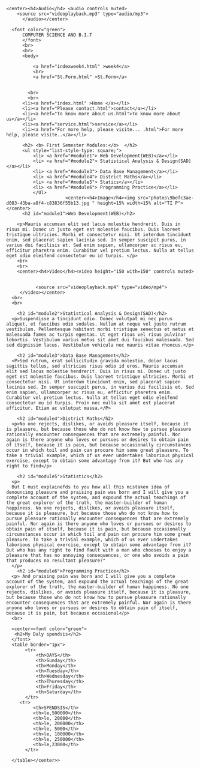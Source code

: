<!DOCTYPE html>
<html lang="en">
<head>
    <meta charset="UTF-8">
    <meta http-equiv="X-UA-Compatible" content="IE=edge">
    <meta name="viewport" content="width=device-width, initial-scale=1.0">
    <title>Computer Science & B.I.T</title>
</head>

<style>


    
</style>


<body>
    
    <center><h4>Audio</h4> <audio controls muted>       
        <source src="videoplayback.mp3" type="audio/mp3">
          </audio></center>
      
      <font color="green">
          COMPUTER SCIENCE AND B.I.T
          </font>
          <br>
          <br>
          <body> 
      
              <a href="indexweek4.html" >week4</a>
              <br>
              <a href="St.Form.html" >St.Form</a>
      
          
            <br>
            <br>
          <li><a href="index.html" >Home </a></li>
          <li><a href="Please contact.html">contact</a></li>
          <li><a href="To know more about us.html">To know more about us</a></li>
          <li><a href="service.html">service</a></li>
          <li><a href="For more help, please visite... .html">For more help, please visite..</a></li>
    
          <h2> <b> First Semester Modules:</b>  </h2>
          <ul style="list-style-type: square;">
              <li> <a href="#module1"> Web Development(WEB)</a></li>
              <li> <a href="#module2"> Statistical Analysis & Design(SAD)</a></li>
              <li> <a href="#module3"> Data Base Management</a></li>
              <li> <a href="#module4"> District Maths</a></li>
              <li> <a href="#module5"> Statics</a></li>
              <li> <a href="#module6"> Programming Practice</a></li>
              </Ul> 
                          <center><h4>Image</h4><img src="photos\9befc3ae-d083-43ba-a8f4-c83836f55b13.jpg " height=15% width=15% alt="TI P"></center>
          <h2 id="module1">Web Development(WEB)</h2>
      
        <p>Mauris accumsan elit sed lacus molestie hendrerit. Duis in risus mi. Donec ut justo eget est molestie faucibus. Duis laoreet tristique ultricies. Morbi et consectetur nisi. Ut interdum tincidunt enim, sed placerat sapien lacinia sed. In semper suscipit purus, in varius dui facilisis et. Sed enim sapien, ullamcorper ac risus eu, efficitur pharetra enim. Curabitur vel pretium lectus. Nulla at tellus eget odio eleifend consectetur eu id turpis. </p>
        <br>
        <br>
        <center><h4>Video</h4><video height="150 with=150" controls muted>
      
      
               <source src="videoplayback.mp4" type="video/mp4">
         </video></center>
      <br>
      <br>
        
        <h2 id="module2">Statistical Analysis & Design(SAD)</h2>
      <p>Suspendisse a tincidunt odio. Donec volutpat mi nec purus aliquet, et faucibus odio sodales. Nullam at neque vel justo rutrum vestibulum. Pellentesque habitant morbi tristique senectus et netus et malesuada fames ac turpis egestas. Ut eget risus vel risus pulvinar lobortis. Vestibulum varius metus sit amet dui faucibus malesuada. Sed sed dignissim lacus. Vestibulum vehicula nec mauris vitae rhoncus.</p>
      
        <h2 id="module3">Data Base Management</h2>
      <P>Sed rutrum, erat sollicitudin gravida molestie, dolor lacus sagittis tellus, sed ultricies risus odio id eros. Mauris accumsan elit sed lacus molestie hendrerit. Duis in risus mi. Donec ut justo eget est molestie faucibus. Duis laoreet tristique ultricies. Morbi et consectetur nisi. Ut interdum tincidunt enim, sed placerat sapien lacinia sed. In semper suscipit purus, in varius dui facilisis et. Sed enim sapien, ullamcorper ac risus eu, efficitur pharetra enim. Curabitur vel pretium lectus. Nulla at tellus eget odio eleifend consectetur eu id turpis. Proin nec nulla sit amet est placerat efficitur. Etiam ac volutpat massa.</P>
      
        <h2 id="module4">District Maths</h2>
      <p>No one rejects, dislikes, or avoids pleasure itself, because it is pleasure, but because those who do not know how to pursue pleasure rationally encounter consequences that are extremely painful. Nor again is there anyone who loves or pursues or desires to obtain pain of itself, because it is pain, but because occasionally circumstances occur in which toil and pain can procure him some great pleasure. To take a trivial example, which of us ever undertakes laborious physical exercise, except to obtain some advantage from it? But who has any right to find</p>
      
        <h2 id="module5">Statistics</h2>
      <p>
      But I must explainefds to you how all this mistaken idea of denouncing pleasure and praising pain was born and I will give you a complete account of the system, and expound the actual teachings of the great explorer of the truth, the master-builder of human happiness. No one rejects, dislikes, or avoids pleasure itself, because it is pleasure, but because those who do not know how to pursue pleasure rationally encounter consequences that are extremely painful. Nor again is there anyone who loves or pursues or desires to obtain pain of itself, because it is pain, but because occasionally circumstances occur in which toil and pain can procure him some great pleasure. To take a trivial example, which of us ever undertakes laborious physical exercise, except to obtain some advantage from it? But who has any right to find fault with a man who chooses to enjoy a pleasure that has no annoying consequences, or one who avoids a pain that produces no resultant pleasure?"
      </p>
        <h2 id="module6">Programming Practice</h2>
      <p> And praising pain was born and I will give you a complete account of the system, and expound the actual teachings of the great explorer of the truth, the master-builder of human happiness. No one rejects, dislikes, or avoids pleasure itself, because it is pleasure, but because those who do not know how to pursue pleasure rationally encounter consequences that are extremely painful. Nor again is there anyone who loves or pursues or desires to obtain pain of itself, because it is pain, but because occasional</p>
      <br>
      
      <center><font color="green">   
       <h2>My Daly spendsis</h2>
      </font>
      <table border="1px">
           <tr>
               <th>DAYS</th>
               <th>Sunday</th>
               <th>Monday</th>
               <th>Tuesday</th>
               <th>Wednesday</th>
               <th>Thuresday</th>
               <th>Friday</th>
               <th>Saturday</th>
           </tr>
         <tr>
              <th>SPENDSIS</th>
              <th>le,500000</th>
              <th>le, 20000</th>
              <th>le, 200000</th>
              <th>le, 5000</th>
              <th>le, 100000</th>
              <th>le, 250000</th>
              <th>le,23000</th>
           </tr>
      
      </table></center>>
      






    
</body>
</html>
